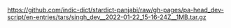 https://github.com/indic-dict/stardict-panjabi/raw/gh-pages/pa-head_dev-script/en-entries/tars/singh_dev__2022-01-22_15-16-24Z__1MB.tar.gz  
